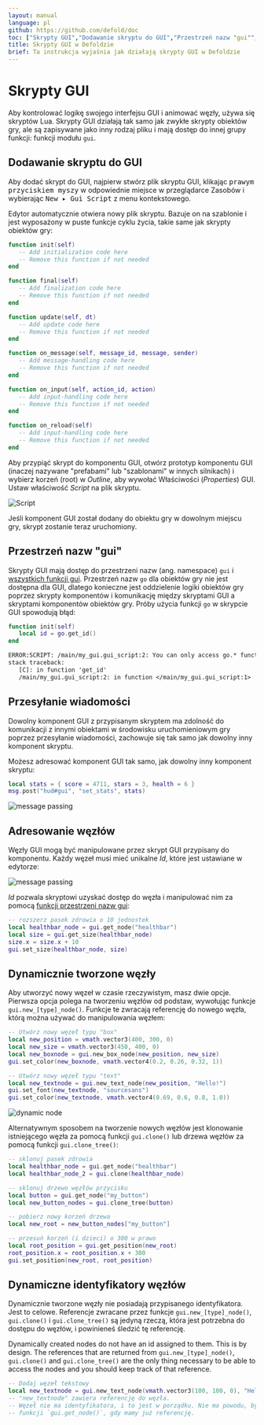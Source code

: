 ```yaml
---
layout: manual
language: pl
github: https://github.com/defold/doc
toc: ["Skrypty GUI","Dodawanie skryptu do GUI","Przestrzeń nazw "gui"","Przesyłanie wiadomości","Adresowanie węzłów","Dynamicznie tworzone węzły","Dynamiczne identyfikatory węzłów"]
title: Skrypty GUI w Defoldzie
brief: Ta instrukcja wyjaśnia jak działają skrypty GUI w Defoldzie
---
```


# Skrypty GUI

Aby kontrolować logikę swojego interfejsu GUI i animować węzły, używa się skryptów Lua. Skrypty GUI działają tak samo jak zwykłe skrypty obiektów gry, ale są zapisywane jako inny rodzaj pliku i mają dostęp do innej grupy funkcji: funkcji modułu `gui`.

## Dodawanie skryptu do GUI

Aby dodać skrypt do GUI, najpierw stwórz plik skryptu GUI, klikając <kbd>prawym przyciskiem myszy</kbd> w odpowiednie miejsce w przeglądarce Zasobów i wybierając <kbd>New ▸ Gui Script</kbd> z menu kontekstowego.

Edytor automatycznie otwiera nowy plik skryptu. Bazuje on na szablonie i jest wyposażony w puste funkcje cyklu życia, takie same jak skrypty obiektów gry:

```lua
function init(self)
   -- Add initialization code here
   -- Remove this function if not needed
end

function final(self)
   -- Add finalization code here
   -- Remove this function if not needed
end

function update(self, dt)
   -- Add update code here
   -- Remove this function if not needed
end

function on_message(self, message_id, message, sender)
   -- Add message-handling code here
   -- Remove this function if not needed
end

function on_input(self, action_id, action)
   -- Add input-handling code here
   -- Remove this function if not needed
end

function on_reload(self)
   -- Add input-handling code here
   -- Remove this function if not needed
end
```

Aby przypiąć skrypt do komponentu GUI, otwórz prototyp komponentu GUI (inaczej nazywane "prefabami" lub "szablonami" w innych silnikach) i wybierz korzeń (root) w *Outline*, aby wywołać Właściwości (*Properties*) GUI. Ustaw właściwość *Script* na plik skryptu.

![Script](/manuals/images/gui-script/set_script.png)

Jeśli komponent GUI został dodany do obiektu gry w dowolnym miejscu gry, skrypt zostanie teraz uruchomiony.

## Przestrzeń nazw "gui"

Skrypty GUI mają dostęp do przestrzeni nazw (ang. namespace) `gui` i [wszystkich funkcji gui](/ref/gui). Przestrzeń nazw `go` dla obiektów gry nie jest dostępna dla GUI, dlatego konieczne jest oddzielenie logiki obiektów gry poprzez skrypty komponentów i komunikację między skryptami GUI a skryptami komponentów obiektów gry. Próby użycia funkcji `go` w skrypcie GUI spowodują błąd:

```lua
function init(self)
   local id = go.get_id()
end
```

```txt
ERROR:SCRIPT: /main/my_gui.gui_script:2: You can only access go.* functions and values from a script instance (.script file)
stack traceback:
   [C]: in function 'get_id'
   /main/my_gui.gui_script:2: in function </main/my_gui.gui_script:1>
```

## Przesyłanie wiadomości

Dowolny komponent GUI z przypisanym skryptem ma zdolność do komunikacji z innymi obiektami w środowisku uruchomieniowym gry poprzez przesyłanie wiadomości, zachowuje się tak samo jak dowolny inny komponent skryptu.

Możesz adresować komponent GUI tak samo, jak dowolny inny komponent skryptu:

```lua
local stats = { score = 4711, stars = 3, health = 6 }
msg.post("hud#gui", "set_stats", stats)
```

![message passing](/manuals/images/gui-script/message_passing.png)

## Adresowanie węzłów

Węzły GUI mogą być manipulowane przez skrypt GUI przypisany do komponentu. Każdy węzeł musi mieć unikalne *Id*, które jest ustawiane w edytorze:

![message passing](/manuals/images/gui-script/node_id.png)

*Id* pozwala skryptowi uzyskać dostęp do węzła i manipulować nim za pomocą [funkcji przestrzeni nazw gui](/ref/gui):

```lua
-- rozszerz pasek zdrowia o 10 jednostek
local healthbar_node = gui.get_node("healthbar")
local size = gui.get_size(healthbar_node)
size.x = size.x + 10
gui.set_size(healthbar_node, size)
```

## Dynamicznie tworzone węzły

Aby utworzyć nowy węzeł w czasie rzeczywistym, masz dwie opcje. Pierwsza opcja polega na tworzeniu węzłów od podstaw, wywołując funkcje `gui.new_[type]_node()`. Funkcje te zwracają referencję do nowego węzła, którą można używać do manipulowania węzłem:

```lua
-- Utwórz nowy węzeł typu "box"
local new_position = vmath.vector3(400, 300, 0)
local new_size = vmath.vector3(450, 400, 0)
local new_boxnode = gui.new_box_node(new_position, new_size)
gui.set_color(new_boxnode, vmath.vector4(0.2, 0.26, 0.32, 1))

-- Utwórz nowy węzeł typu "text"
local new_textnode = gui.new_text_node(new_position, "Hello!")
gui.set_font(new_textnode, "sourcesans")
gui.set_color(new_textnode, vmath.vector4(0.69, 0.6, 0.8, 1.0))
```

![dynamic node](/manuals/images/gui-script/dynamic_nodes.png)

Alternatywnym sposobem na tworzenie nowych węzłów jest klonowanie istniejącego węzła za pomocą funkcji `gui.clone()` lub drzewa węzłów za pomocą funkcji `gui.clone_tree()`:

```lua
-- sklonuj pasek zdrowia
local healthbar_node = gui.get_node("healthbar")
local healthbar_node_2 = gui.clone(healthbar_node)

-- sklonuj drzewo węzłów przycisku
local button = gui.get_node("my_button")
local new_button_nodes = gui.clone_tree(button)

-- pobierz nowy korzeń drzewa
local new_root = new_button_nodes["my_button"]

-- przesuń korzeń (i dzieci) o 300 w prawo
local root_position = gui.get_position(new_root)
root_position.x = root_position.x + 300
gui.set_position(new_root, root_position)
```

## Dynamiczne identyfikatory węzłów

Dynamicznie tworzone węzły nie posiadają przypisanego identyfikatora. Jest to celowe. Referencje zwracane przez funkcje `gui.new_[type]_node()`, `gui.clone()` i `gui.clone_tree()` są jedyną rzeczą, która jest potrzebna do dostępu do węzłów, i powinieneś śledzić tę referencję.

Dynamically created nodes do not have an id assigned to them. This is by design. The references that are returned from `gui.new_[type]_node()`, `gui.clone()` and `gui.clone_tree()` are the only thing necessary to be able to access the nodes and you should keep track of that reference.

```lua
-- Dodaj węzeł tekstowy
local new_textnode = gui.new_text_node(vmath.vector3(100, 100, 0), "Hello!")
-- "new_textnode" zawiera referencję do węzła.
-- Węzeł nie ma identyfikatora, i to jest w porządku. Nie ma powodu, by używać
-- funkcji `gui.get_node()`, gdy mamy już referencję.
```

